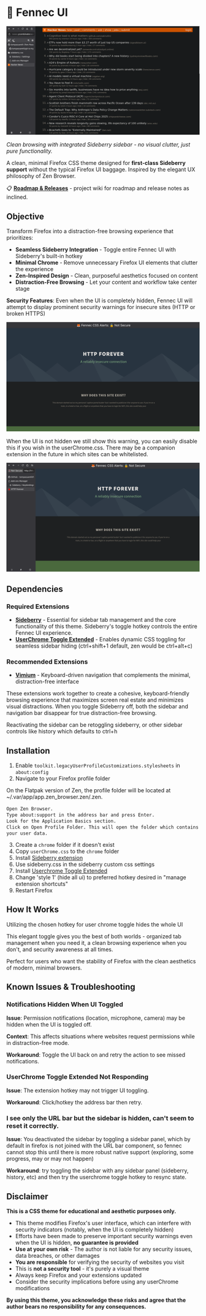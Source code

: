 # 🦊 Fennec UI

![Demo Screenshot](demo.png)

*Clean browsing with integrated Sideberry sidebar - no visual clutter, just pure functionality.*

A clean, minimal Firefox CSS theme designed for **first-class Sideberry support** without the typical Firefox UI baggage. Inspired by the elegant UX philosophy of Zen Browser.

📋 **[Roadmap & Releases](https://github.com/tompassarelli/fennec-css/wiki)** - project wiki for roadmap and release notes as inclined.

## Objective

Transform Firefox into a distraction-free browsing experience that prioritizes:

- **Seamless Sideberry Integration** - Toggle entire Fennec UI with Sideberry's built-in hotkey
- **Minimal Chrome** - Remove unnecessary Firefox UI elements that clutter the experience  
- **Zen-Inspired Design** - Clean, purposeful aesthetics focused on content
- **Distraction-Free Browsing** - Let your content and workflow take center stage

**Security Features**: Even when the UI is completely hidden, Fennec UI will attempt to display prominent security warnings for insecure sites (HTTP or broken HTTPS)

![Demo Screenshot](demo-security.png)

When the UI is not hidden we still show this warning, you can easily disable
this if you wish in the userChrome.css. There may be a companion extension
in the future in which sites can be whitelisted. 

![Demo Screenshot](demo-security-2.png)

## Dependencies

### Required Extensions
- **[Sideberry](https://addons.mozilla.org/en-US/firefox/addon/sidebery/)** - Essential for sidebar tab management and the core functionality of this theme. Sideberry's toggle hotkey controls the entire Fennec UI experience.
- **[UserChrome Toggle Extended](https://addons.mozilla.org/en-US/firefox/addon/userchrome-toggle-extended/)** - Enables dynamic CSS toggling for seamless sidebar hiding (ctrl+shift+1 default, zen would be ctrl+alt+c)


### Recommended Extensions
- **[Vimium](https://addons.mozilla.org/en-US/firefox/addon/vimium-ff/)** - Keyboard-driven navigation that complements the minimal, distraction-free interface

These extensions work together to create a cohesive, keyboard-friendly browsing experience that maximizes screen real estate and minimizes visual distractions. When you toggle Sideberry off, both the sidebar and navigation bar disappear for true distraction-free browsing.

Reactivating the sidebar can be retoggling sideberry, or other sidebar controls
like history which defaults to ctrl+h

## Installation

1. Enable `toolkit.legacyUserProfileCustomizations.stylesheets` in `about:config`
2. Navigate to your Firefox profile folder

On the Flatpak version of Zen, the profile folder will be located at ~/.var/app/app.zen_browser.zen/.zen.

    Open Zen Browser.
    Type about:support in the address bar and press Enter.
    Look for the Application Basics section.
    Click on Open Profile Folder. This will open the folder which contains your user data.

3. Create a `chrome` folder if it doesn't exist
4. Copy `userChrome.css` to the `chrome` folder
5. Install [Sideberry extension](https://addons.mozilla.org/en-US/firefox/addon/sidebery/)
6. Use sideberry.css in the sideberry custom css settings
7. Install [Userchrome Toggle Extended](https://addons.mozilla.org/en-US/firefox/addon/userchrome-toggle-extended/)
8. Change 'style 1' (hide all ui) to preferred hotkey desired in "manage extension shortcuts"
9. Restart Firefox

## How It Works

Utilizing the chosen hotkey for user chrome toggle hides the whole UI

This elegant toggle gives you the best of both worlds - organized tab management when you need it, a clean browsing experience when you don't, and security awareness at all times.

Perfect for users who want the stability of Firefox with the clean aesthetics of modern, minimal browsers.

## Known Issues & Troubleshooting

### Notifications Hidden When UI Toggled
**Issue**: Permission notifications (location, microphone, camera) may be hidden when the UI is toggled off.

**Context**: This affects situations where websites request permissions while in distraction-free mode.

**Workaround**: Toggle the UI back on and retry the action to see missed notifications.

### UserChrome Toggle Extended Not Responding
**Issue**: The extension hotkey may not trigger UI toggling.

**Workaround**: Click/hotkey the address bar then retry. 

### I see only the URL bar but the sidebar is hidden, can't seem to reset it correctly.
**Issue**: You deactivated the sidebar by toggling a sidebar panel, which by default
in firefox is not joined with the URL bar component, so fennec cannot stop this until
there is more robust native support (exploring, some progress, may or may not happen)

**Workaround**: try toggling the sidebar with any sidebar panel (sideberry, history, etc) and then try the userchrome toggle hotkey to resync state.

## Disclaimer

**This is a CSS theme for educational and aesthetic purposes only.** 

- This theme modifies Firefox's user interface, which can interfere with security indicators (notably, when the UI is completely hidden)
- Efforts have been made to preserve important security warnings even when the UI is hidden, **no guarantee is provided**
- **Use at your own risk** - The author is not liable for any security issues, data breaches, or other damages
- **You are responsible** for verifying the security of websites you visit
- This is **not a security tool** - it's purely a visual theme
- Always keep Firefox and your extensions updated
- Consider the security implications before using any userChrome modifications

**By using this theme, you acknowledge these risks and agree that the author bears no responsibility for any consequences.**